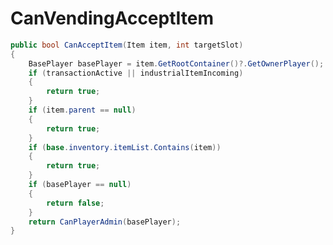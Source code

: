 <Badge type="danger" text="Carbon Compatible"/><Badge type="warning" text="Oxide Compatible"/>
# CanVendingAcceptItem
```csharp
public bool CanAcceptItem(Item item, int targetSlot)
{
	BasePlayer basePlayer = item.GetRootContainer()?.GetOwnerPlayer();
	if (transactionActive || industrialItemIncoming)
	{
		return true;
	}
	if (item.parent == null)
	{
		return true;
	}
	if (base.inventory.itemList.Contains(item))
	{
		return true;
	}
	if (basePlayer == null)
	{
		return false;
	}
	return CanPlayerAdmin(basePlayer);
}

```
